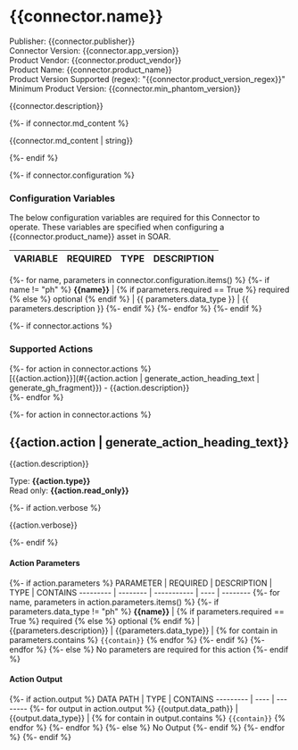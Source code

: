 [comment]: # "Auto-generated SOAR connector documentation"
# {{connector.name}}

Publisher: {{connector.publisher}}  
Connector Version: {{connector.app_version}}  
Product Vendor: {{connector.product_vendor}}  
Product Name: {{connector.product_name}}  
Product Version Supported (regex): "{{connector.product_version_regex}}"  
Minimum Product Version: {{connector.min_phantom_version}}  

{{connector.description}}

{%- if connector.md_content %}

{{connector.md_content | string}}

{%- endif %}

{%- if connector.configuration %}

### Configuration Variables
The below configuration variables are required for this Connector to operate.  These variables are specified when configuring a {{connector.product_name}} asset in SOAR.

VARIABLE | REQUIRED | TYPE | DESCRIPTION
-------- | -------- | ---- | -----------
{%- for name, parameters in connector.configuration.items() %}
{%- if name != "ph" %}
**{{name}}** | {% if parameters.required == True %} required {% else %} optional {% endif %} | {{ parameters.data_type }} | {{ parameters.description }}
{%- endif %}
{%- endfor %}
{%- endif %}

{%- if connector.actions %}

### Supported Actions
{%- for action in connector.actions %}  
[{{action.action}}](#{{action.action | generate_action_heading_text | generate_gh_fragment}}) - {{action.description}}  
{%- endfor %}

{%- for action in connector.actions %}  

## {{action.action | generate_action_heading_text}}
{{action.description}}

Type: **{{action.type}}**  
Read only: **{{action.read_only}}**  

{%- if action.verbose %}

{{action.verbose}}

{%- endif %}

#### Action Parameters
{%- if action.parameters %}
PARAMETER | REQUIRED | DESCRIPTION | TYPE | CONTAINS
--------- | -------- | ----------- | ---- | --------
{%- for name, parameters in action.parameters.items() %}
{%- if parameters.data_type != "ph" %}
**{{name}}** | {% if parameters.required == True %} required {% else %} optional {% endif %} | {{parameters.description}} | {{parameters.data_type}} | {% for contain in parameters.contains %} `{{contain}}` {% endfor %}
{%- endif %}
{%- endfor %}
{%- else %}
No parameters are required for this action
{%- endif %}

#### Action Output
{%- if action.output %}
DATA PATH | TYPE | CONTAINS
--------- | ---- | --------
{%- for output in action.output %}
{{output.data_path}} | {{output.data_type}} | {% for contain in output.contains %} `{{contain}}` {% endfor %}
{%- endfor %}
{%- else %}
No Output
{%- endif %}
{%- endfor %}
{%- endif %}
